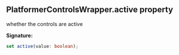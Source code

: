 
## PlatformerControlsWrapper.active property

whether the controls are active

**Signature:**

```typescript
set active(value: boolean);
```

